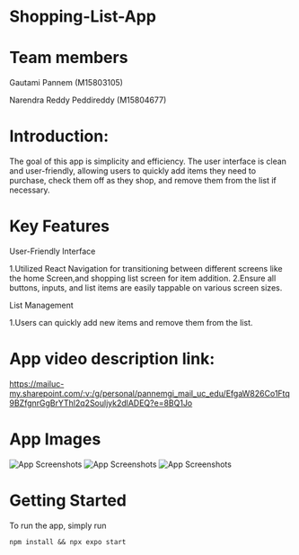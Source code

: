 # Shopping-List-App
# Team members
Gautami Pannem (M15803105)

Narendra Reddy Peddireddy (M15804677)

# Introduction:
The goal of this app is simplicity and efficiency. The user interface is clean and user-friendly, allowing users to quickly add items they need to purchase, check them off as they shop, and remove them from the list if necessary. 

# Key Features

User-Friendly Interface

1.Utilized React Navigation for transitioning between different screens like the home Screen,and shopping list screen for  item addition.
2.Ensure all buttons, inputs, and list items are easily tappable on various screen sizes.

List Management

1.Users can quickly add new items and remove them from the list.

# App video description link:

https://mailuc-my.sharepoint.com/:v:/g/personal/pannemgi_mail_uc_edu/EfgaW826Co1Ftq9BZfgnrGgBrYThl2q2Souljyk2dlADEQ?e=8BQ1Jo

# App Images
![App Screenshots](./AppScreenshots/AppScreenshot1.png)
![App Screenshots](./AppScreenshots/AppScreenshot2.png)
![App Screenshots](./AppScreenshots/AppScreenshot3.png)

# Getting Started

To run the app, simply run

```npm install && npx expo start```




